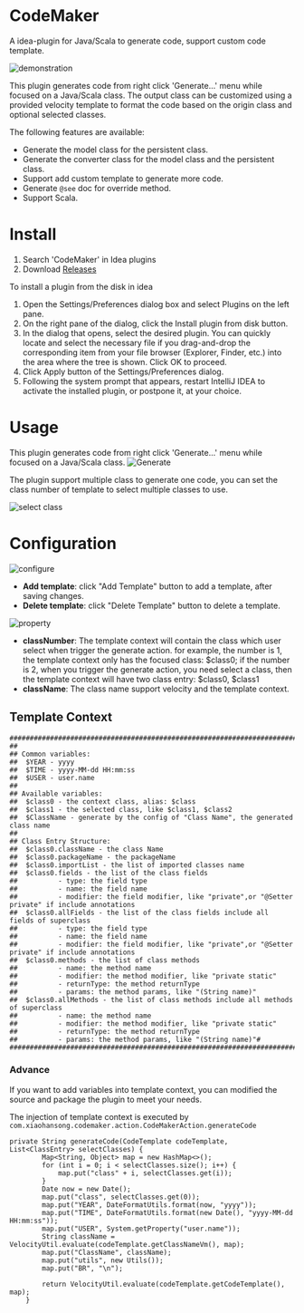 # CodeMaker
A idea-plugin for Java/Scala to generate code, support custom code template.

![demonstration](http://7xjtfr.com1.z0.glb.clouddn.com/codemaker.gif)

This plugin generates code from right click 'Generate...' menu while focused on a Java/Scala class. The output class can be customized using a provided velocity template to format the code based on the origin class and optional selected classes.</p>

The following features are available: 

- Generate the model class for the persistent class.
- Generate the converter class for the model class and the persistent class.
- Support add custom template to generate more code.
- Generate `@see` doc for override method.
- Support Scala.

# Install
1. Search 'CodeMaker' in Idea plugins
2. Download [Releases](https://github.com/x-hansong/CodeMaker/releases)

To install a plugin from the disk in idea

1. Open the Settings/Preferences dialog box and select Plugins on the left pane.
2. On the right pane of the dialog, click the Install plugin from disk button.
3. In the dialog that opens, select the desired plugin. You can quickly locate and select the necessary file if you drag-and-drop the corresponding item from your file browser (Explorer, Finder, etc.) into the area where the tree is shown. Click OK to proceed.
4. Click Apply button of the Settings/Preferences dialog.
5. Following the system prompt that appears, restart IntelliJ IDEA to activate the installed plugin, or postpone it, at your choice.

# Usage
This plugin generates code from right click 'Generate...' menu while focused on a Java/Scala class. 
![Generate](http://7xjtfr.com1.z0.glb.clouddn.com/codemaker0.png)

The plugin support multiple class to generate one code, you can set the class number of template to select multiple classes to use.

![select class](http://7xjtfr.com1.z0.glb.clouddn.com/codemaker1.png)

# Configuration
![configure](http://7xjtfr.com1.z0.glb.clouddn.com/codemaker3.png)
- **Add template**: click "Add Template" button to add a template, after saving changes.
- **Delete template**: click "Delete Template" button to delete a template.

![property](http://7xjtfr.com1.z0.glb.clouddn.com/codemaker2.png)
- **classNumber**: The template context will contain the class which user select when trigger the generate action. for example, the number is 1, the template context only has the focused class: $class0; if the number is 2, when you trigger the generate action, you need select a class, then the template context will have two class entry: $class0, $class1
- **className**: The class name support velocity and the template context.

## Template Context
```
########################################################################################
##
## Common variables:
##  $YEAR - yyyy
##  $TIME - yyyy-MM-dd HH:mm:ss
##  $USER - user.name
##
## Available variables:
##  $class0 - the context class, alias: $class
##  $class1 - the selected class, like $class1, $class2
##  $ClassName - generate by the config of "Class Name", the generated class name
##
## Class Entry Structure:
##  $class0.className - the class Name
##  $class0.packageName - the packageName
##  $class0.importList - the list of imported classes name
##  $class0.fields - the list of the class fields
##          - type: the field type
##          - name: the field name
##          - modifier: the field modifier, like "private",or "@Setter private" if include annotations
##  $class0.allFields - the list of the class fields include all fields of superclass
##          - type: the field type
##          - name: the field name
##          - modifier: the field modifier, like "private",or "@Setter private" if include annotations
##  $class0.methods - the list of class methods
##          - name: the method name
##          - modifier: the method modifier, like "private static"
##          - returnType: the method returnType
##          - params: the method params, like "(String name)"
##  $class0.allMethods - the list of class methods include all methods of superclass
##          - name: the method name
##          - modifier: the method modifier, like "private static"
##          - returnType: the method returnType
##          - params: the method params, like "(String name)"#
########################################################################################
```

### Advance
If you want to add variables into template context, you can modified the source and package the plugin to meet your needs.

The injection of template context is executed by `com.xiaohansong.codemaker.action.CodeMakerAction.generateCode`

```
private String generateCode(CodeTemplate codeTemplate, List<ClassEntry> selectClasses) {
        Map<String, Object> map = new HashMap<>();
        for (int i = 0; i < selectClasses.size(); i++) {
            map.put("class" + i, selectClasses.get(i));
        }
        Date now = new Date();
        map.put("class", selectClasses.get(0));
        map.put("YEAR", DateFormatUtils.format(now, "yyyy"));
        map.put("TIME", DateFormatUtils.format(new Date(), "yyyy-MM-dd HH:mm:ss"));
        map.put("USER", System.getProperty("user.name"));
        String className = VelocityUtil.evaluate(codeTemplate.getClassNameVm(), map);
        map.put("ClassName", className);
        map.put("utils", new Utils());
        map.put("BR", "\n");

        return VelocityUtil.evaluate(codeTemplate.getCodeTemplate(), map);
    }
```
